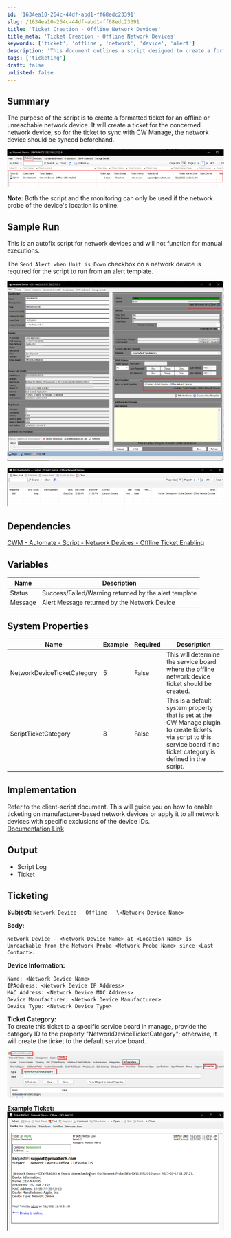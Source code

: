 ```yaml
---
id: '1634ea10-264c-44df-abd1-ff68edc23391'
slug: /1634ea10-264c-44df-abd1-ff68edc23391
title: 'Ticket Creation - Offline Network Devices'
title_meta: 'Ticket Creation - Offline Network Devices'
keywords: ['ticket', 'offline', 'network', 'device', 'alert']
description: 'This document outlines a script designed to create a formatted ticket for an offline or unreachable network device. It details the prerequisites, dependencies, and implementation steps necessary for the script to function effectively, ensuring that network device alerts are properly managed.'
tags: ['ticketing']
draft: false
unlisted: false
---
```


## Summary

The purpose of the script is to create a formatted ticket for an offline or unreachable network device. It will create a ticket for the concerned network device, so for the ticket to sync with CW Manage, the network device should be synced beforehand.

![Image](../../../static/img/Ticket-Creation---Offline-Network-Devices/image_1.png)

**Note:** Both the script and the monitoring can only be used if the network probe of the device's location is online.

## Sample Run

This is an autofix script for network devices and will not function for manual executions.

The `Send Alert when Unit is Down` checkbox on a network device is required for the script to run from an alert template.

![Image](../../../static/img/Ticket-Creation---Offline-Network-Devices/image_2.png)

![Image](../../../static/img/Ticket-Creation---Offline-Network-Devices/image_3.png)

## Dependencies

[CWM - Automate - Script - Network Devices - Offline Ticket Enabling](/docs/c630e0b8-da8d-4188-aa83-4c4c7e421d92)

## Variables

| Name    | Description                                           |
| ------- | ----------------------------------------------------- |
| Status  | Success/Failed/Warning returned by the alert template |
| Message | Alert Message returned by the Network Device          |

## System Properties

| Name                        | Example | Required | Description                                                                                                                                                              |
| --------------------------- | ------- | -------- | ------------------------------------------------------------------------------------------------------------------------------------------------------------------------ |
| NetworkDeviceTicketCategory | 5       | False    | This will determine the service board where the offline network device ticket should be created.                                                                         |
| ScriptTicketCategory        | 8       | False    | This is a default system property that is set at the CW Manage plugin to create tickets via script to this service board if no ticket category is defined in the script. |

## Implementation

Refer to the client-script document. This will guide you on how to enable ticketing on manufacturer-based network devices or apply it to all network devices with specific exclusions of the device IDs.  
[Documentation Link](/docs/c630e0b8-da8d-4188-aa83-4c4c7e421d92)

## Output

- Script Log
- Ticket

## Ticketing

**Subject:**  `Network Device - Offline - \<Network Device Name>`

**Body:**  
```
Network Device - <Network Device Name> at <Location Name> is Unreachable from the Network Probe <Network Probe Name> since <Last Contact>.
```
**Device Information:**

```
Name: <Network Device Name>
IPAddress: <Network Device IP Address>
MAC Address: <Network Device MAC Address>
Device Manufacturer: <Network Device Manufacturer>
Device Type: <Network Device Type>
```

**Ticket Category:**  
To create this ticket to a specific service board in manage, provide the category ID to the property "NetworkDeviceTicketCategory"; otherwise, it will create the ticket to the default service board.

![Image](../../../static/img/Ticket-Creation---Offline-Network-Devices/image_4.png)

**Example Ticket:**  
![Image](../../../static/img/Ticket-Creation---Offline-Network-Devices/image_5.png)

